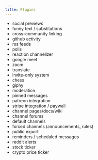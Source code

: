 ```yaml
---
title: Plugins
---
```


- social previews
- funny text / substitutions
- cross-community linking
- github activity
- rss feeds
- polls
- reaction channelizer
- google meet
- zoom
- translate
- invite-only system
- chess
- giphy
- moderation
- pinned messages
- patreon integration
- stripe integration / paywall
- channel pages/docs/wiki
- channel forums
- default channels
- forced channels (announcements, rules)
- public export
- reminders / scheduled messages
- reddit alerts
- stock ticker
- crypto price ticker
